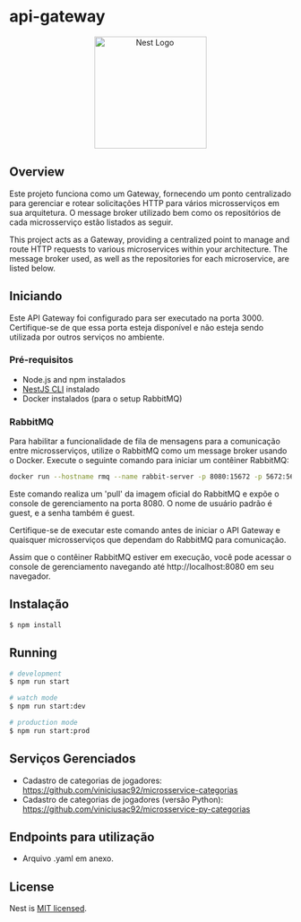 # api-gateway
<p align="center">
  <a href="http://nestjs.com/" target="blank"><img src="https://nestjs.com/img/logo-small.svg" width="200" alt="Nest Logo" /></a>
</p>

[circleci-image]: https://img.shields.io/circleci/build/github/nestjs/nest/master?token=abc123def456
[circleci-url]: https://circleci.com/gh/nestjs/nest

 
## Overview

Este projeto funciona como um Gateway, fornecendo um ponto centralizado para gerenciar e rotear solicitações HTTP para vários microsserviços em sua arquitetura. O message broker utilizado bem como os repositórios de cada microsserviço estão listados as seguir.

This project acts as a Gateway, providing a centralized point to manage and route HTTP requests to various microservices within your architecture. The message broker used, as well as the repositories for each microservice, are listed below.

## Iniciando

Este API Gateway foi configurado para ser executado na porta 3000. Certifique-se de que essa porta esteja disponível e não esteja sendo utilizada por outros serviços no ambiente.

### Pré-requisitos

- Node.js and npm instalados
- [NestJS CLI](https://docs.nestjs.com/cli/overview) instalado
- Docker instalados (para o setup RabbitMQ)

### RabbitMQ

Para habilitar a funcionalidade de fila de mensagens para a comunicação entre microsserviços, utilize o RabbitMQ como um message broker usando o Docker. Execute o seguinte comando para iniciar um contêiner RabbitMQ:


```bash
docker run --hostname rmq --name rabbit-server -p 8080:15672 -p 5672:5672 rabbitmq:3-management
```

Este comando realiza um 'pull' da imagem oficial do RabbitMQ e expõe o console de gerenciamento na porta 8080. O nome de usuário padrão é guest, e a senha também é guest.

Certifique-se de executar este comando antes de iniciar o API Gateway e quaisquer microsserviços que dependam do RabbitMQ para comunicação.

Assim que o contêiner RabbitMQ estiver em execução, você pode acessar o console de gerenciamento navegando até http://localhost:8080 em seu navegador.

## Instalação

```bash
$ npm install
```

## Running

```bash
# development
$ npm run start

# watch mode
$ npm run start:dev

# production mode
$ npm run start:prod
```

## Serviços Gerenciados

- Cadastro de categorias de jogadores: https://github.com/viniciusac92/microsservice-categorias
- Cadastro de categorias de jogadores (versão Python): https://github.com/viniciusac92/microsservice-py-categorias




## Endpoints para utilização

- Arquivo .yaml em anexo.

## License

Nest is [MIT licensed](LICENSE).
